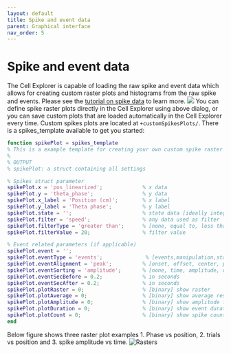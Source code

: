 ```yaml
---
layout: default
title: Spike and event data
parent: Graphical interface
nav_order: 5
---
```

# Spike and event data
The Cell Explorer is capable of loading the raw spike and event data which allows for creating custom raster plots and histograms from the raw spike and events. Please see the [tutorial on spike data]({{"/tutorials/plotting-spike-data/"|absolute_url}}) to learn more.
![](https://buzsakilab.com/wp/wp-content/uploads/2019/11/Cell-Explorer-spike-dialog.png)
You can define spike raster plots directly in the Cell Explorer using above dialog, or you can save custom plots that are loaded automatically in the Cell Explorer every time. Custom spikes plots are located at `+customSpikesPlots/`. There is a spikes_template available to get you started:

```m
function spikePlot = spikes_template
% This is a example template for creating your own custom spike raster plots
%
% OUTPUT
% spikePlot: a struct containing all settings

% Spikes struct parameter
spikePlot.x = 'pos_linearized';             % x data
spikePlot.y = 'theta_phase';                % y data
spikePlot.x_label = 'Position (cm)';        % x label
spikePlot.y_label = 'Theta phase';          % y label
spikePlot.state = '';                       % state data [ideally integer]
spikePlot.filter = 'speed';                 % any data used as filter
spikePlot.filterType = 'greater than';      % [none, equal to, less than, greater than]
spikePlot.filterValue = 20;                 % filter value

% Event related parameters (if applicable)
spikePlot.event = '';
spikePlot.eventType = 'events';              % [events,manipulation,states]
spikePlot.eventAlignment = 'peak';          % [onset, offset, center, peak]
spikePlot.eventSorting = 'amplitude';       % [none, time, amplitude, duration]
spikePlot.eventSecBefore = 0.2;             % in seconds
spikePlot.eventSecAfter = 0.2;              % in seconds
spikePlot.plotRaster = 0;                   % [binary] show raster
spikePlot.plotAverage = 0;                  % [binary] show average response
spikePlot.plotAmplitude = 0;                % [binary] show amplitude for each event on a separate y-axis plot
spikePlot.plotDuration = 0;                 % [binary] show event duration for each event on a separate y-axis plot
spikePlot.plotCount = 0;                    % [binary] show spike count for each event on a separate y-axis plot
end
```

Below figure shows three raster plot examples 1. Phase vs position, 2. trials vs position and 3. spike amplitude vs time. 
![Rasters](https://buzsakilab.com/wp/wp-content/uploads/2019/12/spikeRaster.png)
